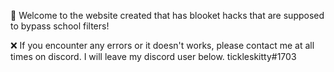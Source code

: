 👋 Welcome to the website created that has blooket hacks that are supposed to bypass school filters!

❌ If you encounter any errors or it doesn't works, please contact me at all times on discord. I will leave my discord user below.
tickleskitty#1703
